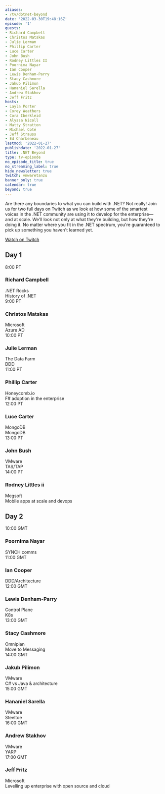 ```yaml
---
aliases:
- /tv/dotnet-beyond
date: '2022-03-30T19:48:16Z'
episode: '1'
guests:
- Richard Campbell
- Christos Matskas
- Julie Lerman
- Phillip Carter
- Luce Carter
- John Bush
- Rodney Littles II
- Poornima Nayar
- Ian Cooper
- Lewis Denham-Parry
- Stacy Cashmore
- Jakub Pilimon
- Hananiel Sarella
- Andrew Stakhov
- Jeff Fritz
hosts:
- Layla Porter
- Corey Weathers
- Cora Iberkleid
- Alyssa Nicoll
- Matty Stratton
- Michael Coté
- Jeff Strauss
- Ed Charbeneau
lastmod: '2022-01-27'
publishdate: '2022-01-27'
title: .NET Beyond
type: tv-episode
no_episode_title: true
no_streaming_label: true
hide_newsletter: true
twitch: vmwaretanzu
banner_only: true
calendar: true
beyond: true
---
```

Are there any boundaries to what you can build with .NET? Not really! Join us for two full days on Twitch as we look at how some of the smartest voices in the .NET community are using it to develop for the enterprise—and at scale. We'll look not only at what they're building, but how they're doing it. No matter where you fit in the .NET spectrum, you're guaranteed to pick up something you haven't learned yet. 

<a class='btn mt-2 mb-5' href='https://www.twitch.tv/vmwaretanzu'>Watch on Twitch</a>

<h2 class="mb-4 mt-4">Day 1</h2>

<div class="row border-bottom py-3">
  <div class="time col-2 pl-0 h4">8:00 PT</div>
  <div class="name col-5">
    <h3 class="h4 py-0">
      Richard Campbell
    </h3>
    <span class="company d-block fs-90 opacity-4">.NET Rocks</span>
  </div>
  <div class="talk-title col-5 h4">History of .NET</div>
</div>
<div class="row border-bottom py-3">
  <div class="time col-2 pl-0 h4">9:00 PT</div>
  <div class="name col-5">
    <h3 class="h4 py-0">
      Christos Matskas
    </h3>
    <span class="company d-block fs-90 opacity-4">Microsoft</span>
  </div>
  <div class="talk-title col-5 h4">Azure AD</div>
</div>
<div class="row border-bottom py-3">
  <div class="time col-2 pl-0 h4">10:00 PT</div>
  <div class="name col-5">
    <h3 class="h4 py-0">
      Julie Lerman
    </h3>
    <span class="company d-block fs-90 opacity-4">The Data Farm</span>
  </div>
  <div class="talk-title col-5 h4">DDD</div>
</div>
<div class="row border-bottom py-3">
  <div class="time col-2 pl-0 h4">11:00 PT</div>
  <div class="name col-5">
    <h3 class="h4 py-0">
      Phillip Carter
    </h3>
    <span class="company d-block fs-90 opacity-4">Honeycomb.io</span>
  </div>
  <div class="talk-title col-5 h4">F# adoption in the enterprise</div>
</div>
<div class="row border-bottom py-3">
  <div class="time col-2 pl-0 h4">12:00 PT</div>
  <div class="name col-5">
    <h3 class="h4 py-0">
      Luce Carter
    </h3>
    <span class="company d-block fs-90 opacity-4">MongoDB</span>
  </div>
  <div class="talk-title col-5 h4">MongoDB</div>
</div>
<div class="row border-bottom py-3">
  <div class="time col-2 pl-0 h4">13:00 PT</div>
  <div class="name col-5">
    <h3 class="h4 py-0">
      John Bush
    </h3>
    <span class="company d-block fs-90 opacity-4">VMware</span>
  </div>
  <div class="talk-title col-5 h4">TAS/TAP</div>
</div>
<div class="row border-bottom py-3">
  <div class="time col-2 pl-0 h4">14:00 PT</div>
  <div class="name col-5">
    <h3 class="h4 py-0">
      Rodney Littles ii
    </h3>
    <span class="company d-block fs-90 opacity-4">Megsoft</span>
  </div>
  <div class="talk-title col-5 h4">Mobile apps at scale and devops</div>
</div>

<h2 class="mb-4 mt-4">Day 2</h2>

<div class="row border-bottom py-3">
  <div class="time col-2 pl-0 h4">10:00 GMT</div>
  <div class="name col-5">
    <h3 class="h4 py-0">
      Poornima Nayar
    </h3>
    <span class="company d-block fs-90 opacity-4"></span>
  </div>
  <div class="talk-title col-5 h4">SYNCH comms</div>
</div>
<div class="row border-bottom py-3">
  <div class="time col-2 pl-0 h4">11:00 GMT</div>
  <div class="name col-5">
    <h3 class="h4 py-0">
      Ian Cooper
    </h3>
    <span class="company d-block fs-90 opacity-4"></span>
  </div>
  <div class="talk-title col-5 h4">DDD/Architecture</div>
</div>
<div class="row border-bottom py-3">
  <div class="time col-2 pl-0 h4">12:00 GMT</div>
  <div class="name col-5">
    <h3 class="h4 py-0">
      Lewis Denham-Parry
    </h3>
    <span class="company d-block fs-90 opacity-4">Control Plane</span>
  </div>
  <div class="talk-title col-5 h4">K8s</div>
</div>
<div class="row border-bottom py-3">
  <div class="time col-2 pl-0 h4">13:00 GMT</div>
  <div class="name col-5">
    <h3 class="h4 py-0">
      Stacy Cashmore
    </h3>
    <span class="company d-block fs-90 opacity-4">Omniplan</span>
  </div>
  <div class="talk-title col-5 h4">Move to Messaging</div>
</div>
<div class="row border-bottom py-3">
  <div class="time col-2 pl-0 h4">14:00 GMT</div>
  <div class="name col-5">
    <h3 class="h4 py-0">
      Jakub Pilimon
    </h3>
    <span class="company d-block fs-90 opacity-4">VMware</span>
  </div>
  <div class="talk-title col-5 h4">C# vs Java & architecture</div>
</div>
<div class="row border-bottom py-3">
  <div class="time col-2 pl-0 h4">15:00 GMT</div>
  <div class="name col-5">
    <h3 class="h4 py-0">
      Hananiel Sarella
    </h3>
    <span class="company d-block fs-90 opacity-4">VMware</span>
  </div>
  <div class="talk-title col-5 h4">Steeltoe</div>
</div>
<div class="row border-bottom py-3">
  <div class="time col-2 pl-0 h4">16:00 GMT</div>
  <div class="name col-5">
    <h3 class="h4 py-0">
      Andrew Stakhov
    </h3>
    <span class="company d-block fs-90 opacity-4">VMware</span>
  </div>
  <div class="talk-title col-5 h4">YARP</div>
</div>
<div class="row border-bottom py-3">
  <div class="time col-2 pl-0 h4">17:00 GMT</div>
  <div class="name col-5">
    <h3 class="h4 py-0">
      Jeff Fritz
    </h3>
    <span class="company d-block fs-90 opacity-4">Microsoft</span>
  </div>
  <div class="talk-title col-5 h4">Levelling up enterprise with open source and cloud</div>
</div>
